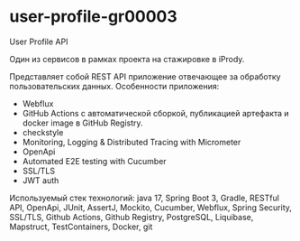 # user-profile-gr00003
User Profile API

Один из сервисов в рамках проекта на стажировке в iPrody.

Представляет собой REST API приложение отвечающее за обработку пользовательских данных.
Особенности приложения:

- Webflux
- GitHub Actions с автоматической сборкой, публикацией артефакта и docker image в GitHub Registry.
- checkstyle
- Monitoring, Logging & Distributed Tracing with Micrometer
- OpenApi
- Automated E2E testing with Cucumber
- SSL/TLS
- JWT auth

Используемый стек технологий:
java 17, Spring Boot 3, Gradle, RESTful API, OpenApi, JUnit, AssertJ,
Mockito, Cucumber, Webflux, Spring Security, SSL/TLS, Github Actions,
Github Registry, PostgreSQL, Liquibase, Mapstruct, TestContainers, Docker, git
